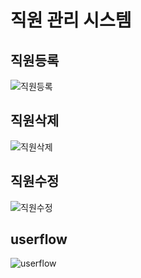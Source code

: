 # 직원 관리 시스템

## 직원등록

![직원등록](https://im.ezgif.com/tmp/ezgif-1-bca4cdb3cd.gif)

## 직원삭제

![직원삭제](https://im.ezgif.com/tmp/ezgif-1-8435bf6cdb.gif)

## 직원수정

![직원수정](https://im.ezgif.com/tmp/ezgif-1-6955ca35cd.gif)

## userflow

![userflow](https://github.com/KDT1-FE/Y_FE_JAVASCRIPT_PICTURE/assets/134940630/50ad8421-5253-425e-907e-1cb93e9778f7)

